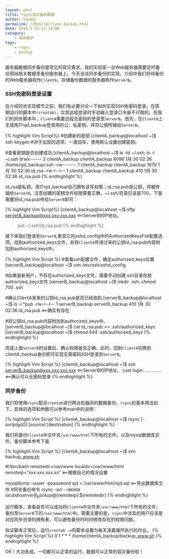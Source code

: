 ```yaml
---
layout: post
title: rsync容灾备份数据
author: hawker
permalink: /2016/16/rsync-backup.html
date: 2016-1-31 21:10:00
category:
    - 系统维护
tags:
    - rsync
    - backup
---
```

服务器数据同步备份是常见的容灾需求，我的实验室一台Web服务器需要定时备份网站相关数据至备份服务器上。今天谈谈同步备份的实现。介绍中我们将待备份的Web服务器视作`ClientA`，存储备份数据的服务器称作`ServerB`。

### SSH免密码登录设置

在介绍同步实现细节之前，我们有必要讨论一下如何实现SSH免密码登录。在周期运行的脚本中`(crontab)`，实现远程登录时手动输入登录口令是不可取的。在我们的同步脚本中，`ClientA`需要远程无密码的登录至`ServerB`。首先，在`ClientA`上生成用户sjd_backup登录用的公、私密钥，并将公钥传输给`ServerB`。

{% highlight Vim Script%}
#创建新的密钥
[clientA_backup@localhost ~]$ ssh-keygen
#对于出现的选项，一直回车，使用默认设置创建密钥。
	
#查看密钥是否创建成功
[clientA_backup@localhost ~]$ ls -ld ~/.ssh; ls -l ~/.ssh
drwx------ 2 clientA_backup clientA_backup 4096 1月 30 02:36 /home/sjd_backup/.ssh
-rw------- 1 clientA_backup clientA_backup 1679 1月 30 02:36 id_rsa
-rw-r--r-- 1 clientA_backup clientA_backup 410 1月 30 02:36 id_rsa.pub
{% endhighlight %}

id_rsa是私钥，用户sjd_backup自己拥有读写权限；id_rsa.pub是公钥，将被传输给`ServerB`。注意创建的密钥文件权限需要正确，~/.ssh/目录应该是700。下面需要将id_rsa.pub传给`ServerB`即可：
	
{% highlight Vim Script%}
[clientA_backup@localhost ~]$ sftp serverB_backup@xxx.xxx.xxx.xxx  <==ServerB的IP地址。
> put ~/.ssh/id_rsa.pub
{% endhighlight %}
	
接下来我们登录到`ServerB`,更具它的sshd_config中的AuthorizedKeysFile配置选项，找到authorized_keys文件，并将`ClientA`传递过来的公钥id_rsa.pub内容附加到authorized_keys中。

{% highlight Vim Script %}
#查看ssh配置文件，确定authorized_keys位置
[serverB_backup@localhost ~]$ vim /etc/ssh/sshd_config
	
#如果是新用户，不存在authorized_keys文件，需要手动创建.ssh目录存放authorized_keys文件
[serverB_backup@localhost ~]$ mkdir .ssh; chmod 700 .ssh
	
#确认ClientA发来的公钥id_rsa.pub是否已经收到
[serverB_backup@localhost ~]$ ls -l *pub
-rw-r--r-- 1 serverB_backup serverB_backup 410 1月 30 02:36 id_rsa.pub <==确实有存在
	
#将公钥id_rsa.pub内容附加到authorized_keys中。
[serverB_backup@localhost ~]$ cat id_rsa.pub >> .ssh/authorized_keys
[serverB_backup@localhost ~]$ chmod 644 .ssh/authorized_keys
{% endhighlight %}
	
完成上面`ServerB`的设置后，确认权限是否正确。此时，回到`ClientA`切换到clientA_backup身份即可实现无需密码SSH登录到`ServerB`。

{% highlight Vim Script %}
[clientA_backup@localhost ~]$ ssh serverB_backup@xxx.xxx.xxx.xxx  <==ServerB的IP地址。
Last login: .............          <==确认可以无密码登录
{% endhighlight %}
	
### 同步备份
我们将使用`rsync`配合`crontab`进行两台机器间的数据备份。`rsync`的基本用法如下，具体的选项和参数可以参考man中的说明：

{% highlight Vim Script %}
[clientA_backup@localhost ~]$ rsync [-avrlptgoD] [source] [destination]
{% endhighlight %}
	
我们将备份`ClientA`中文件夹`/var/www/html`下所有的文件，以及mysql数据库文件，备份脚本参考下面

{% highlight Vim Script %}
[clientA_backup@localhost ~]$ vim backup_www.sh

#!/bin/bash
remotedir=/var/www
localdir=/var/www/html
remoteip="xxx.xxx.xxx.xx"      <==根据自己的情况设置
	
mysqldump -uuser -ppassword sjd > /var/www/html/sjd.sql  <==导出数据库文件
#同步备份命令
rsync -avl --delete ${localdir} serverB_backup@${remoteip}:${remotedir}
{% endhighlight %}
	
运行脚本，查看是否可以成功将`ClientA`中文件夹`/var/www/html`下所有的文件，备份至`ServerB`下的`/var/www/html`中。需要主要的是，`rsync`中涉及的用户应该是对应同步目录的拥有者，可以避免备份时时间修改存在的权限问题。

验证脚本正常后，运行`crontab -e`将脚本设置为每天凌晨循环执行的作业。
{% highlight Vim Script %}
0 1 * * * /home/clientA_backup/backup_www.sh
{% endhighlight %}
	
OK！大功告成，一切都可以正常的运行，数据可以正常的容灾备份啦！
	
	
